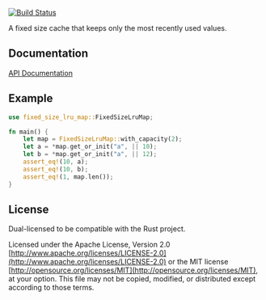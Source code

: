 [![Build Status](https://travis-ci.org/danylaporte/fixed_size_lru_map.svg?branch=master)](https://travis-ci.org/danylaporte/fixed_size_lru_map)

A fixed size cache that keeps only the most recently used values.

## Documentation
[API Documentation](https://danylaporte.github.io/fixed_size_lru_map/fixed_size_lru_map)

## Example

```rust
use fixed_size_lru_map::FixedSizeLruMap;

fn main() {
    let map = FixedSizeLruMap::with_capacity(2);
    let a = *map.get_or_init("a", || 10);
    let b = *map.get_or_init("a", || 12);
    assert_eq!(10, a);
    assert_eq!(10, b);
    assert_eq!(1, map.len());
}
```

## License

Dual-licensed to be compatible with the Rust project.

Licensed under the Apache License, Version 2.0
[http://www.apache.org/licenses/LICENSE-2.0](http://www.apache.org/licenses/LICENSE-2.0) or the MIT license
[http://opensource.org/licenses/MIT](http://opensource.org/licenses/MIT), at your
option. This file may not be copied, modified, or distributed
except according to those terms.